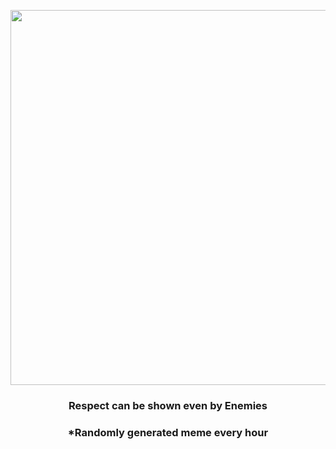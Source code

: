 <p align="center">
        <img src="https://i.redd.it/yrxrb5kaqdw91.png" width="600" height="600">
        </p>
        <h3 align="center">Respect can be shown even by Enemies</h3>
        <h3 align="center">*Randomly generated meme every hour</h3>
    